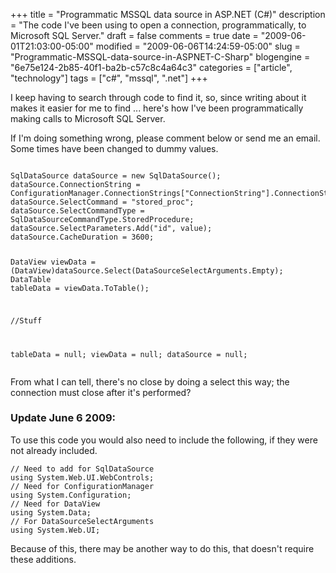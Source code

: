 +++
title = "Programmatic MSSQL data source in ASP.NET (C#)"
description = "The code I've been using to open a connection, programmatically, to Microsoft SQL Server."
draft = false
comments = true
date = "2009-06-01T21:03:00-05:00"
modified = "2009-06-06T14:24:59-05:00"
slug = "Programmatic-MSSQL-data-source-in-ASPNET-C-Sharp"
blogengine = "6e75e124-2b85-40f1-ba2b-c57c8c4a64c3"
categories = ["article", "technology"]
tags = ["c#", "mssql", ".net"]
+++

<p>I keep having to search through code to find it, so, since writing about it makes it easier for me to find ... here's how I've been programmatically making calls to Microsoft SQL Server.</p>
<p>If I'm doing something wrong, please comment below or send me an email. Some times have been changed to dummy values.</p>
<pre class="code"><code class="csharp">
SqlDataSource dataSource = new SqlDataSource();
dataSource.ConnectionString = ConfigurationManager.ConnectionStrings["ConnectionString"].ConnectionString;
dataSource.SelectCommand = "stored_proc";
dataSource.SelectCommandType = SqlDataSourceCommandType.StoredProcedure;
dataSource.SelectParameters.Add("id", value);
dataSource.CacheDuration = 3600;

DataView viewData = (DataView)dataSource.Select(DataSourceSelectArguments.Empty);
DataTable tableData = viewData.ToTable();

//Stuff

tableData = null;
viewData = null;
dataSource = null;
</code></pre>
<p>From what I can tell, there's no close by doing a select this way; the connection must close after it's performed?</p>
<h3>Update June 6 2009:</h3>
<p>To use this code you would also need to include the following, if they were not already included.</p>
<pre class="code"><code class="csharp">// Need to add for SqlDataSource
using System.Web.UI.WebControls;
// Need for ConfigurationManager
using System.Configuration;
// Need for DataView
using System.Data;
// For DataSourceSelectArguments
using System.Web.UI;</code></pre>
<p>Because of this, there may be another way to do this, that doesn't require these additions.</p>

